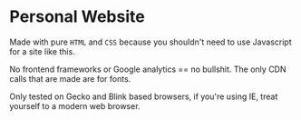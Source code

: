 # Personal Website

Made with pure `HTML` and `CSS` because you shouldn't need to use Javascript for a site like this.

No frontend frameworks or Google analytics == no bullshit. The only CDN calls that are made are for fonts.

Only tested on Gecko and Blink based browsers, if you're using IE, treat yourself to a modern web browser.
